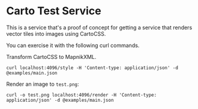 # Carto Test Service #
This is a service that's a proof of concept for getting a service that
renders vector tiles into images using CartoCSS.

You can exercise it with the following curl commands.

Transform CartoCSS to MapnikXML.
```
curl localhost:4096/style -H 'Content-type: application/json' -d @examples/main.json
```

Render an image to `test.png`:
```
curl -o test.png localhost:4096/render -H 'Content-type: application/json' -d @examples/main.json
```

